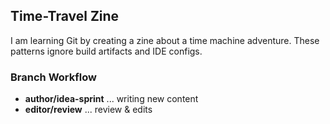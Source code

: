 ## Time-Travel Zine 
I am learning Git by creating a zine about a time machine adventure.
These patterns ignore build artifacts and IDE configs.
### Branch Workflow
- **author/idea-sprint** ... writing new content
- **editor/review** ... review & edits
